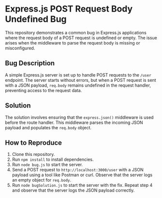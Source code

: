 # Express.js POST Request Body Undefined Bug

This repository demonstrates a common bug in Express.js applications where the request body of a POST request is undefined or empty. The issue arises when the middleware to parse the request body is missing or misconfigured.

## Bug Description

A simple Express.js server is set up to handle POST requests to the `/user` endpoint.  The server starts without errors, but when a POST request is sent with a JSON payload, `req.body` remains undefined in the request handler, preventing access to the request data.

## Solution

The solution involves ensuring that the `express.json()` middleware is used before the route handler.  This middleware parses the incoming JSON payload and populates the `req.body` object.

## How to Reproduce

1. Clone this repository.
2. Run `npm install` to install dependencies.
3. Run `node bug.js` to start the server.
4. Send a POST request to `http://localhost:3000/user` with a JSON payload using a tool like Postman or curl.  Observe that the server logs an empty object for `req.body`.
5. Run `node bugSolution.js` to start the server with the fix.  Repeat step 4 and observe that the server logs the JSON payload correctly.
